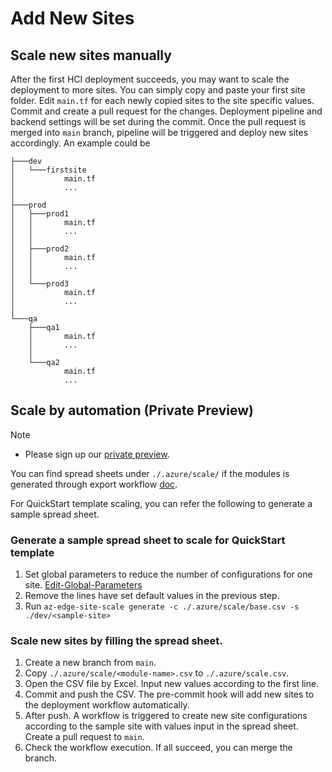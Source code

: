 # Add New Sites

## Scale new sites manually
After the first HCI deployment succeeds, you may want to scale the deployment to more sites. You can simply copy and paste your first site folder. Edit `main.tf` for each newly copied sites to the site specific values. Commit and create a pull request for the changes. Deployment pipeline and backend settings will be set during the commit. Once the pull request is merged into `main` branch, pipeline will be triggered and deploy new sites accordingly. An example could be

```
├───dev
│   └───firstsite
│           main.tf
│           ...
│
├───prod
│   ├───prod1
│   │       main.tf
│   │       ...
│   │
│   ├───prod2
│   │       main.tf
│   │       ...
│   │
│   └───prod3
│           main.tf
│           ...
│
└───qa
    ├───qa1
    │       main.tf
    │       ...
    │
    └───qa2
            main.tf
            ...
```

## Scale by automation (Private Preview)
> [!NOTE]
> * Please sign up our [private preview](./Private-Preview-Signup.md).

You can find spread sheets under `./.azure/scale/` if the modules is generated through export workflow [doc](./Customize-Base-Module.md).

For QuickStart template scaling, you can refer the following to generate a sample spread sheet.

### Generate a sample spread sheet to scale for **QuickStart** template

1. Set global parameters to reduce the number of configurations for one site. [Edit-Global-Parameters](./Edit-Global-Parameters.md)
2. Remove the lines have set default values in the previous step.
3. Run `az-edge-site-scale generate -c ./.azure/scale/base.csv -s ./dev/<sample-site>`

### Scale new sites by filling the spread sheet.
1. Create a new branch from `main`.
2. Copy `./.azure/scale/<module-name>.csv` to `./.azure/scale.csv`.
3. Open the CSV file by Excel. Input new values according to the first line.
4. Commit and push the CSV. The pre-commit hook will add new sites to the deployment workflow automatically.
5. After push. A workflow is triggered to create new site configurations according to the sample site with values input in the spread sheet. Create a pull request to `main`.
6. Check the workflow execution. If all succeed, you can merge the branch.
